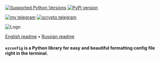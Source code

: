 [![Supported Python Versions](https://img.shields.io/pypi/pyversions/rich/13.2.0)](https://pypi.org/project/python-ezconfig) [![PyPI version](https://badge.fury.io/py/python-ezconfig.svg)](https://badge.fury.io/py/python-ezconfig) 

[![my telegram](https://img.shields.io/badge/my-telegram-blue)](https://t.me/zrxmax) [![xcrypto telegram](https://img.shields.io/badge/xcrypto%20+=%20dev-telegram-blue)](https://t.me/+vx4yLtrRcvAyZWM0)

![Logo](https://i.imgur.com/mbH37Fx.png)

[English readme](https://github.com/textualize/rich/blob/master/README.md) • [Russian readme](https://github.com/textualize/rich/blob/master/README.cn.md)

#### `ezconfig` is a Python library for easy and beautiful formatting config file right in the terminal.


